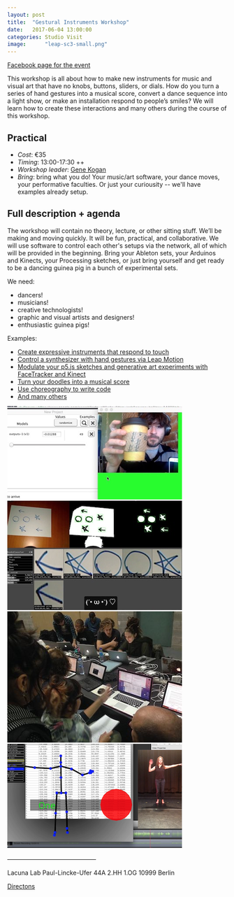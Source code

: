 ```yaml
---
layout: post
title:  "Gestural Instruments Workshop"
date:   2017-06-04 13:00:00
categories: Studio Visit
image:	    "leap-sc3-small.png"
---
```



[Facebook page for the event](https://www.facebook.com/events/263032290836760/)

This workshop is all about how to make new instruments for music and visual art that have no knobs, buttons, sliders, or dials. How do you turn a series of hand gestures into a musical score, convert a dance sequence into a light show, or make an installation respond to people’s smiles? We will learn how to create these interactions and many others during the course of this workshop.

## Practical

 * *Cost*: €35
 * *Timing*: 13:00-17:30 ++
 * *Workshop leader*: [Gene Kogan](http://www.genekogan.com/)
 * *Bring*: bring what you do! Your music/art software, your dance moves, your performative faculties. Or just your curiousity -- we'll have examples already setup.

## Full description + agenda

The workshop will contain no theory, lecture, or other sitting stuff. We’ll be making and moving quickly. It will be fun, practical, and collaborative. We will use software to control each other's setups via the network, all of which will be provided in the beginning. Bring your Ableton sets, your Arduinos and Kinects, your Processing sketches, or just bring yourself and get ready to be a dancing guinea pig in a bunch of experimental sets.

We need:

 * dancers!
 * musicians!
 * creative technologists!
 * graphic and visual artists and designers!
 * enthusiastic guinea pigs!

Examples:

 * [Create expressive instruments that respond to touch](https://www.youtube.com/watch?v=aMYYbelPTuc)
 * [Control a synthesizer with hand gestures via Leap Motion](http://genekogan.com/works/gestural-instruments/)
 * [Modulate your p5.js sketches and generative art experiments with FaceTracker and Kinect](https://vimeo.com/157024760)
 * [Turn your doodles into a musical score](https://vimeo.com/197026662)
 * [Use choreography to write code](http://nancynowacek.com/actioncoding)
 * [And many others](http://ml4a.github.io/guides2/)

![](/img/events/coffee-learn.jpg)
![](/img/events/doodle-classifier-tutorial.jpg)
![](/img/events/influencers3.jpg)
![](/img/events/kinect2gesture.png)

–––––––––––––––––––––––––––––

Lacuna Lab
Paul-Lincke-Ufer 44A 
2.HH 1.OG 
10999 Berlin

[Directons](http://lacunalab.com/#where)
